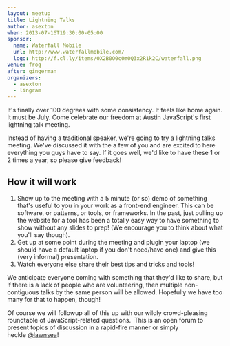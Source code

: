 ```yaml
---
layout: meetup
title: Lightning Talks
author: asexton
when: 2013-07-16T19:30:00-05:00
sponsor:
  name: Waterfall Mobile
  url: http://www.waterfallmobile.com/
  logo: http://f.cl.ly/items/0X2B0O0c0m0Q3x2R1k2C/waterfall.png
venue: frog
after: gingerman
organizers:
  - asexton
  - lingram
---
```


It's finally over 100 degrees with some consistency. It feels like home again. It must be July. Come celebrate our freedom at Austin JavaScript's first lightning talk meeting.

Instead of having a traditional speaker, we're going to try a lightning talks meeting. We've discussed it with the a few of you and are excited to here everything you guys have to say. If it goes well, we'd like to have these 1 or 2 times a year, so please give feedback!

## How it will work

1. Show up to the meeting with a 5 minute (or so) demo of something that's useful to you in your work as a front-end engineer. This can be software, or patterns, or tools, or frameworks. In the past, just pulling up the website for a tool has been a totally easy way to have something to show without any slides to prep! (We encourage you to think about what you'll say though).
2. Get up at some point during the meeting and plugin your laptop (we should have a default laptop if you don't need/have one) and give this (very informal) presentation.
3. Watch everyone else share their best tips and tricks and tools!

We anticipate everyone coming with something that they'd like to share, but if there is a lack of people who are volunteering, then multiple non-contiguous talks by the same person will be allowed. Hopefully we have too many for that to happen, though!

Of course we will followup all of this up with our wildly crowd-pleasing roundtable of JavaScript-related questions.  This is an open forum to present topics of discussion in a rapid-fire manner or simply heckle [@lawnsea][1]!

[1]: http://twitter.com/lawnsea

